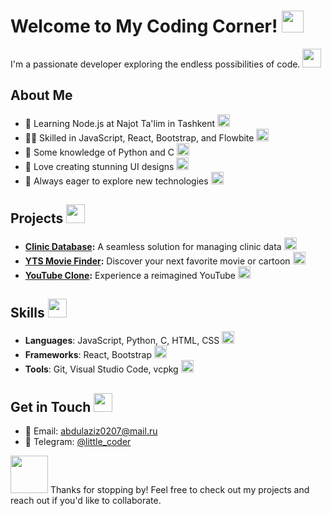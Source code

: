 # Welcome to My Coding Corner! <img src="https://media.giphy.com/media/v1.Y2lkPTc5MGI3NjExcDEyZWR1MmN0NmFtZnBqbWxvNmVyOGJxbWxwdnJyZmxlcmJyNXd6eiZlcD12MV9pbnRlcm5hbF9naWZfYnlfaWQmY3Q9cw/3oKIPnAiaMCws8nOsE/giphy.gif" width="35">

I'm a passionate developer exploring the endless possibilities of code. <img src="https://media.giphy.com/media/WUlplcMpOCEmTGBtBW/giphy.gif" width="30">

## About Me

- 🌱 Learning Node.js at Najot Ta'lim in Tashkent <img src="https://media.giphy.com/media/v1.Y2lkPTc5MGI3NjExcDEyZWR1MmN0NmFtZnBqbWxvNmVyOGJxbWxwdnJyZmxlcmJyNXd6eiZlcD12MV9pbnRlcm5hbF9naWZfYnlfaWQmY3Q9cw/ln7z2eWriiQAllfVcn/giphy.gif" width="20">
- 👨‍💻 Skilled in JavaScript, React, Bootstrap, and Flowbite <img src="https://media.giphy.com/media/v1.Y2lkPTc5MGI3NjExcDEyZWR1MmN0NmFtZnBqbWxvNmVyOGJxbWxwdnJyZmxlcmJyNXd6eiZlcD12MV9pbnRlcm5hbF9naWZfYnlfaWQmY3Q9cw/eNAsjO55tPbgaor7ma/giphy.gif" width="20">
- 🐍 Some knowledge of Python and C <img src="https://media.giphy.com/media/v1.Y2lkPTc5MGI3NjExcDEyZWR1MmN0NmFtZnBqbWxvNmVyOGJxbWxwdnJyZmxlcmJyNXd6eiZlcD12MV9pbnRlcm5hbF9naWZfYnlfaWQmY3Q9cw/KAq5w47R9rmTuvWOWa/giphy.gif" width="20">
- 🎨 Love creating stunning UI designs <img src="https://media.giphy.com/media/v1.Y2lkPTc5MGI3NjExcDEyZWR1MmN0NmFtZnBqbWxvNmVyOGJxbWxwdnJyZmxlcmJyNXd6eiZlcD12MV9pbnRlcm5hbF9naWZfYnlfaWQmY3Q9cw/fsEaZldNC8A1PJ3mwp/giphy.gif" width="20">
- 🚀 Always eager to explore new technologies <img src="https://media.giphy.com/media/v1.Y2lkPTc5MGI3NjExcDEyZWR1MmN0NmFtZnBqbWxvNmVyOGJxbWxwdnJyZmxlcmJyNXd6eiZlcD12MV9pbnRlcm5hbF9naWZfYnlfaWQmY3Q9cw/juua9i2c2fA0AIp2iq/giphy.gif" width="20">

## Projects <img src="https://media.giphy.com/media/v1.Y2lkPTc5MGI3NjExcDEyZWR1MmN0NmFtZnBqbWxvNmVyOGJxbWxwdnJyZmxlcmJyNXd6eiZlcD12MV9pbnRlcm5hbF9naWZfYnlfaWQmY3Q9cw/du3J3cXyzhj75IOgvA/giphy.gif" width="30">

- **[Clinic Database](https://dafna.netlify.app/):** A seamless solution for managing clinic data <img src="https://media.giphy.com/media/v1.Y2lkPTc5MGI3NjExcDEyZWR1MmN0NmFtZnBqbWxvNmVyOGJxbWxwdnJyZmxlcmJyNXd6eiZlcD12MV9pbnRlcm5hbF9naWZfYnlfaWQmY3Q9cw/YnkMcHgNIMW4Yfmjxr/giphy.gif" width="20">
- **[YTS Movie Finder](https://ytsmoviefinder.netlify.app/):** Discover your next favorite movie or cartoon <img src="https://media.giphy.com/media/v1.Y2lkPTc5MGI3NjExcDEyZWR1MmN0NmFtZnBqbWxvNmVyOGJxbWxwdnJyZmxlcmJyNXd6eiZlcD12MV9pbnRlcm5hbF9naWZfYnlfaWQmY3Q9cw/UQsHPXWF2bhnwO7m0S/giphy.gif" width="20">
- **[YouTube Clone](https://yutubclon.netlify.app/):** Experience a reimagined YouTube <img src="https://media.giphy.com/media/v1.Y2lkPTc5MGI3NjExcDEyZWR1MmN0NmFtZnBqbWxvNmVyOGJxbWxwdnJyZmxlcmJyNXd6eiZlcD12MV9pbnRlcm5hbF9naWZfYnlfaWQmY3Q9cw/lRLzrbhmh5pFf4jOga/giphy.gif" width="20">

## Skills <img src="https://media.giphy.com/media/v1.Y2lkPTc5MGI3NjExcDEyZWR1MmN0NmFtZnBqbWxvNmVyOGJxbWxwdnJyZmxlcmJyNXd6eiZlcD12MV9pbnRlcm5hbF9naWZfYnlfaWQmY3Q9cw/jSKBmKkvo2dPQQtsR1/giphy.gif" width="30">

- **Languages**: JavaScript, Python, C, HTML, CSS <img src="https://media.giphy.com/media/v1.Y2lkPTc5MGI3NjExcDEyZWR1MmN0NmFtZnBqbWxvNmVyOGJxbWxwdnJyZmxlcmJyNXd6eiZlcD12MV9pbnRlcm5hbF9naWZfYnlfaWQmY3Q9cw/KzJkzjggfGN5Py6nkT/giphy.gif" width="20">
- **Frameworks**: React, Bootstrap <img src="https://media.giphy.com/media/v1.Y2lkPTc5MGI3NjExcDEyZWR1MmN0NmFtZnBqbWxvNmVyOGJxbWxwdnJyZmxlcmJyNXd6eiZlcD12MV9pbnRlcm5hbF9naWZfYnlfaWQmY3Q9cw/kdFc8fJCQWBxlxQhXu/giphy.gif" width="20">
- **Tools**: Git, Visual Studio Code, vcpkg <img src="https://media.giphy.com/media/v1.Y2lkPTc5MGI3NjExcDEyZWR1MmN0NmFtZnBqbWxvNmVyOGJxbWxwdnJyZmxlcmJyNXd6eiZlcD12MV9pbnRlcm5hbF9naWZfYnlfaWQmY3Q9cw/IdyAQJVN2kVPNUrojM/giphy.gif" width="20">

## Get in Touch <img src="https://media.giphy.com/media/v1.Y2lkPTc5MGI3NjExcDEyZWR1MmN0NmFtZnBqbWxvNmVyOGJxbWxwdnJyZmxlcmJyNXd6eiZlcD12MV9pbnRlcm5hbF9naWZfYnlfaWQmY3Q9cw/QssGEmpkyEOhBCb7e1/giphy.gif" width="30">

- 📧 Email: abdulaziz0207@mail.ru
- 💼 Telegram: [@little_coder](https://little_coder.t.me)

<img src="https://media.giphy.com/media/v1.Y2lkPTc5MGI3NjExcDEyZWR1MmN0NmFtZnBqbWxvNmVyOGJxbWxwdnJyZmxlcmJyNXd6eiZlcD12MV9pbnRlcm5hbF9naWZfYnlfaWQmY3Q9cw/LnQjpWaON8nhr21vNW/giphy.gif" width="60"> Thanks for stopping by! Feel free to check out my projects and reach out if you'd like to collaborate.
